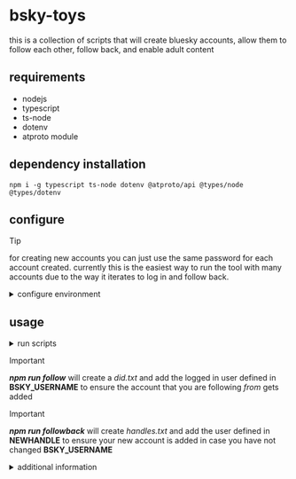 # bsky-toys
this is a collection of scripts that will create bluesky accounts, allow them to follow each other, follow back, and enable adult content

## requirements
* nodejs
* typescript
* ts-node
* dotenv
* atproto module

## dependency installation
```
npm i -g typescript ts-node dotenv @atproto/api @types/node @types/dotenv
```

## configure
> [!TIP]
>for creating new accounts you can just use the same password for each account created. currently this is the easiest way to run the tool with many accounts due to the way it iterates to log in and follow back.

<details>
<summary> configure environment </summary>

* rename **_.env.example_** to **_.env_**
* open **_.env_** in your editor of choice
* input existing account details
  * BSKY_USERNAME="**_youraccount.bsky.social_**"
  * BSKY_PASSWORD="**_password for an existing account_**"
* input the details for the acount you would like to create
  * NEWEMAIL="_valid email_"
  * NEWPW="_password for new account_"
  * NEWHANDLE="**_mynewaccount_**.bsky.social"
  * NEWCODE="bsky-social-**_xxxxx-xxxxx_**"
</details>

## usage
<details>
<summary> run scripts</summary>

* **run complete process**
```*.sh-session
npm run auto
```
* **create account specified in _.env_**
```*.sh-session
npm run newacct
```
* **follow accounts from _did.txt_**
```*.sh-session
npm run follow
```
* **log in to accounts in _handle.txt_, follow _NEWHANDLE_ in _.env_**
```*.sh-session
npm run followback
```
* **log into new account from _.env_, enable adult content**
```*.sh-session
npm run enableadult
```
* **log into ALL accounts from _handles.txt_, enable adult content**
```*.sh-session
npm run bulkenable
```
</details>

> [!IMPORTANT]
> **_npm run follow_** will create a _did.txt_ and add the logged in user defined in **BSKY_USERNAME** to ensure the account that you are following _from_ gets added

> [!IMPORTANT]
> **_npm run followback_** will create _handles.txt_ and add the user defined in **NEWHANDLE** to ensure your new account is added in case you have not changed **BSKY_USERNAME**

<details>
<summary> additional information </summary>

* **_npm run follow_** will create a _did.txt_ and add the logged in user defined in **BSKY_USERNAME**
  * this is to ensure the account that you are following _from_ gets added
* **_npm run followback_** will create _handles.txt_ and add the user defined in **NEWHANDLE**
  * this is to ensure your new account is added in case you have not changed **BSKY_USERNAME**
  </details>
